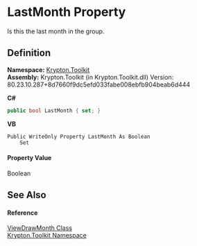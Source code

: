 # LastMonth Property


Is this the last month in the group.



## Definition
**Namespace:** <a href="79d2eac2-21f4-54ff-7552-b20c33c30600.md">Krypton.Toolkit</a>  
**Assembly:** Krypton.Toolkit (in Krypton.Toolkit.dll) Version: 80.23.10.287+8d7660f9dc5efd033fabe008ebfb904beab6d444

**C#**
``` C#
public bool LastMonth { set; }
```
**VB**
``` VB
Public WriteOnly Property LastMonth As Boolean
	Set
```



#### Property Value
Boolean

## See Also


#### Reference
<a href="679f909b-b422-6b62-fcc0-34e9c0b1157a.md">ViewDrawMonth Class</a>  
<a href="79d2eac2-21f4-54ff-7552-b20c33c30600.md">Krypton.Toolkit Namespace</a>  
